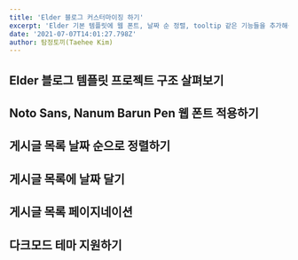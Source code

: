 ```yaml
---
title: 'Elder 블로그 커스터마이징 하기'
excerpt: 'Elder 기본 템플릿에 웹 폰트, 날짜 순 정렬, tooltip 같은 기능들을 추가해봅니다.'
date: '2021-07-07T14:01:27.798Z'
author: 탐정토끼(Taehee Kim)
---
```


## Elder 블로그 템플릿 프로젝트 구조 살펴보기

## Noto Sans, Nanum Barun Pen 웹 폰트 적용하기

## 게시글 목록 날짜 순으로 정렬하기

## 게시글 목록에 날짜 달기

## 게시글 목록 페이지네이션

## 다크모드 테마 지원하기
